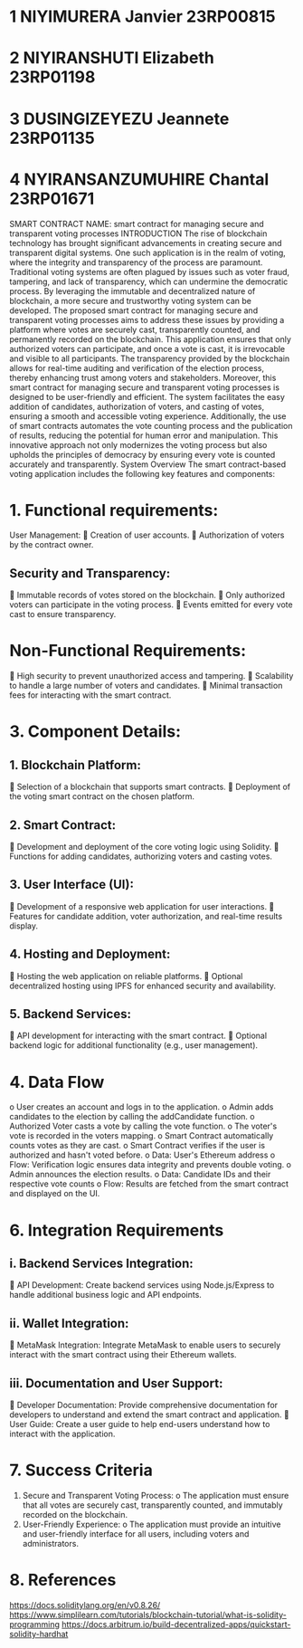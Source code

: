 # 1	NIYIMURERA Janvier	23RP00815
# 2	NIYIRANSHUTI Elizabeth	23RP01198
# 3	DUSINGIZEYEZU Jeannete	23RP01135
# 4	NYIRANSANZUMUHIRE Chantal	23RP01671
SMART CONTRACT NAME: smart contract for managing secure and transparent voting processes
INTRODUCTION
The rise of blockchain technology has brought significant advancements in creating secure and transparent digital systems. One such application is in the realm of voting, where the integrity and transparency of the process are paramount. Traditional voting systems are often plagued by issues such as voter fraud, tampering, and lack of transparency, which can undermine the democratic process. By leveraging the immutable and decentralized nature of blockchain, a more secure and trustworthy voting system can be developed.
The proposed smart contract for managing secure and transparent voting processes aims to address these issues by providing a platform where votes are securely cast, transparently counted, and permanently recorded on the blockchain. This application ensures that only authorized voters can participate, and once a vote is cast, it is irrevocable and visible to all participants. The transparency provided by the blockchain allows for real-time auditing and verification of the election process, thereby enhancing trust among voters and stakeholders.
Moreover, this smart contract for managing secure and transparent voting processes is designed to be user-friendly and efficient. The system facilitates the easy addition of candidates, authorization of voters, and casting of votes, ensuring a smooth and accessible voting experience. Additionally, the use of smart contracts automates the vote counting process and the publication of results, reducing the potential for human error and manipulation. This innovative approach not only modernizes the voting process but also upholds the principles of democracy by ensuring every vote is counted accurately and transparently.
System Overview
The smart contract-based voting application includes the following key features and components:
# 1.	Functional requirements:
User Management:
	Creation of user accounts.
	Authorization of voters by the contract owner.



## Security and Transparency:
	Immutable records of votes stored on the blockchain.
	Only authorized voters can participate in the voting process.
	Events emitted for every vote cast to ensure transparency.

# Non-Functional Requirements:
	High security to prevent unauthorized access and tampering.
	Scalability to handle a large number of voters and candidates.
	Minimal transaction fees for interacting with the smart contract.


# 3.	Component Details:
##      1.	Blockchain Platform:
	Selection of a blockchain that supports smart contracts.
	Deployment of the voting smart contract on the chosen platform.
##      2.	Smart Contract:
	Development and deployment of the core voting logic using Solidity.
	Functions for adding candidates, authorizing voters and casting votes.
##      3. User Interface (UI):
	Development of a responsive web application for user interactions.
	Features for candidate addition, voter authorization, and real-time results display.
##     4.	Hosting and Deployment:
	Hosting the web application on reliable platforms.
	Optional decentralized hosting using IPFS for enhanced security and availability.
##     5.	Backend Services:
	API development for interacting with the smart contract.
	Optional backend logic for additional functionality (e.g., user management).
# 4.	Data Flow
o	User creates an account and logs in to the application.
o	Admin adds candidates to the election by calling the addCandidate function.
o	Authorized Voter casts a vote by calling the vote function.
o	The voter's vote is recorded in the voters mapping.
o	Smart Contract automatically counts votes as they are cast.
o	Smart Contract verifies if the user is authorized and hasn't voted before.
o	Data: User's Ethereum address
o	Flow: Verification logic ensures data integrity and prevents double voting.
o	Admin announces the election results.
o	Data: Candidate IDs and their respective vote counts
o	Flow: Results are fetched from the smart contract and displayed on the UI.

# 6.	Integration Requirements

## i.	Backend Services Integration:
	API Development: Create backend services using Node.js/Express to handle additional business logic and API endpoints.
## ii.	Wallet Integration:
	MetaMask Integration: Integrate MetaMask to enable users to securely interact with the smart contract using their Ethereum wallets.
## iii.	Documentation and User Support:
	Developer Documentation: Provide comprehensive documentation for developers to understand and extend the smart contract and application.
	User Guide: Create a user guide to help end-users understand how to interact with the application.
# 7. Success Criteria
1.	Secure and Transparent Voting Process:
o	The application must ensure that all votes are securely cast, transparently counted, and immutably recorded on the blockchain.
2.	User-Friendly Experience:
o	The application must provide an intuitive and user-friendly interface for all users, including voters and administrators.

# 8.	References
https://docs.soliditylang.org/en/v0.8.26/
https://www.simplilearn.com/tutorials/blockchain-tutorial/what-is-solidity-programming
https://docs.arbitrum.io/build-decentralized-apps/quickstart-solidity-hardhat
